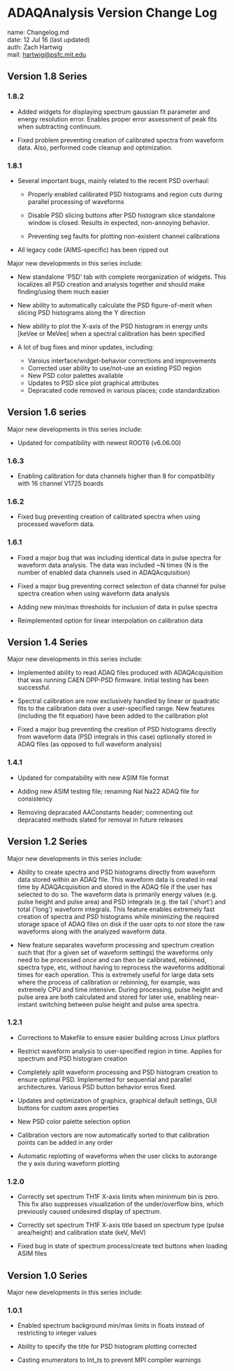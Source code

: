 # ADAQAnalysis Version Change Log

name: Changelog.md  
date: 12 Jul 16 (last updated)  
auth: Zach Hartwig  
mail: hartwig@psfc.mit.edu  

## Version 1.8 Series

### 1.8.2

 - Added widgets for displaying spectrum gaussian fit parameter and
   energy resolution error. Enables proper error assessment of peak
   fits when subtracting continuum.

 - Fixed problem preventing creation of calibrated spectra from
   waveform data. Also, performed code cleanup and optimization.


### 1.8.1

 - Several important bugs, mainly related to the recent PSD overhaul:

   - Properly enabled calibrated PSD histograms and region cuts during
     parallel processing of waveforms

   - Disable PSD slicing buttons after PSD histogram slice standalone
     window is closed. Results in expected, non-annoying behavior.

   - Preventing seg faults for plotting non-existent channel calibrations

 - All legacy code (AIMS-specific) has been ripped out
 

Major new developments in this series include:

 - New standalone 'PSD' tab with complete reorganization of
   widgets. This localizes all PSD creation and analysis together and
   should make finding/using them much easier

 - New ability to automatically calculate the PSD figure-of-merit when
   slicing PSD histograms along the Y direction

 - New ability to plot the X-axis of the PSD histogram in energy units
   [keVee or MeVee] when a spectral calibration has been specified

 - A lot of bug fixes and minor updates, including:
   - Varoius interface/widget-behavior corrections and improvements
   - Corrected user ability to use/not-use an existing PSD region
   - New PSD color palettes available
   - Updates to PSD slice plot graphical attributes
   - Depracated code removed in various places; code standardization


## Version 1.6 series

Major new developments in this series include:

 - Updated for compatibility with newest ROOT6 (v6.06.00)


### 1.6.3

 - Enabling calibration for data channels higher than 8 for
   compatibility with 16 channel V1725 boards
   

### 1.6.2

 - Fixed bug preventing creation of calibrated spectra when using
   processed waveform data.
   

### 1.6.1

 - Fixed a major bug that was including identical data in pulse
   spectra for waveform data analysis. The data was included ~N times
   (N is the number of enabled data channels used in ADAQAcquisition)

 - Fixed a major bug preventing correct selection of data channel for
   pulse spectra creation when using waveform data analysis

 - Adding new min/max thresholds for inclusion of data in pulse spectra

 - Reimplemented option for linear interpolation on calibration data


## Version 1.4 Series

Major new developments in this series include:

 - Implemented ability to read ADAQ files produced with
   ADAQAcquisition that was running CAEN DPP-PSD firmware. Initial
   testing has been successful.

 - Spectral calibration are now exclusively handled by linear or
   quadratic fits to the calibration data over a user-specified
   range. New features (including the fit equation) have been added to
   the calibration plot

 - Fixed a major bug preventing the creation of PSD histograms
   directly from waveform data (PSD integrals in this case) optionally
	stored in ADAQ files (as opposed to full waveform analysis)

### 1.4.1

 - Updated for compatability with new ASIM file format

 - Adding new ASIM testing file; renaming NaI Na22 ADAQ file for consistency

 - Removing depracated AAConstants header; commenting out depracated
   methods slated for removal in future releases


## Version 1.2 Series

Major new developments in this series include:

 - Ability to create spectra and PSD histograms directly from waveform
   data stored within an ADAQ file. This waveform data is created in
   real time by ADAQAcquisition and stored in the ADAQ file if the
   user has selected to do so. The waveform data is primarily energy
   values (e.g. pulse height and pulse area) and PSD integrals
   (e.g. the tail ('short') and total ('long') waveform integrals.
   This feature enables extremely fast creation of spectra and PSD
   histograms while minimizing the required storage space of ADAQ
   files on disk if the user opts to *not* store the raw waveforms
   along with the analyzed waveform data.

 - New feature separates waveform processing and spectrum creation
   such that (for a given set of waveform settings) the waveforms only
   need to be processed *once* and can then be calibrated, rebinned,
   spectra type, etc, without having to reprocess the waveforms
   additional times for each operation. This is extremely useful for
   large data sets where the process of calibration or rebinning, for
   example, was extremely CPU and time intensive. During processing,
   pulse height and pulse area are both calculated and stored for
   later use, enabling near-instant switching between pulse height and
   pulse area spectra.

### 1.2.1

 - Corrections to Makefile to ensure easier building across Linux platfors

 - Restrict waveform analysis to user-specified region in
   time. Applies for spectrum and PSD histogram creation

 - Completely split waveform processing and PSD histogram creation to
   ensure optimal PSD. Implemented for sequential and parallel
   architectures. Various PSD button behavior erros fixed.

 - Updates and optimization of graphics, graphical default settings,
   GUI buttons for custom axes properties

 - New PSD color palette selection option

 - Calibration vectors are now automatically sorted to that
   calibration points can be added in any order

 - Automatic replotting of waveforms when the user clicks to autorange
   the y axis during waveform plotting
   	 
### 1.2.0

 - Correctly set spectrum TH1F X-axis limits when mininmum bin is
   zero. This fix also suppresses visualization of the under/overflow
   bins, which previously caused undesired display of spectrum.

 - Correctly set spectrum TH1F X-axis title based on spectrum type
   (pulse area/height) and calibration state (keV, MeV)

 - Fixed bug in state of spectrum process/create text buttons when
   loading ASIM files


## Version 1.0 Series

Major new developments in this series include:

### 1.0.1

 - Enabled spectrum background min/max limits in floats instead of
   restricting to integer values

 - Ability to specify the title for PSD histogram plotting corrected

 - Casting enumerators to Int_ts to prevent MPI compiler warnings
